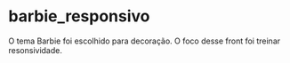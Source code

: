 # barbie_responsivo
O tema Barbie foi escolhido para decoração. O foco desse front foi treinar resonsividade. 
